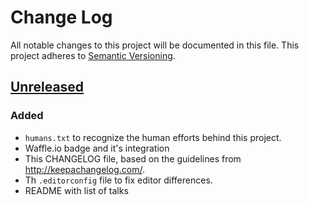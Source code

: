 # Change Log
All notable changes to this project will be documented in this file.
This project adheres to [Semantic Versioning](http://semver.org/).

## [Unreleased][unreleased]
### Added 
- `humans.txt` to recognize the human efforts behind this project.
- Waffle.io badge and it's integration
- This CHANGELOG file, based on the guidelines from http://keepachangelog.com/.
- Th `.editorconfig` file to fix editor differences.
- README with list of talks

[unreleased]: https://github.com/pydelhi/talks/compare/v0.0.0...HEAD
